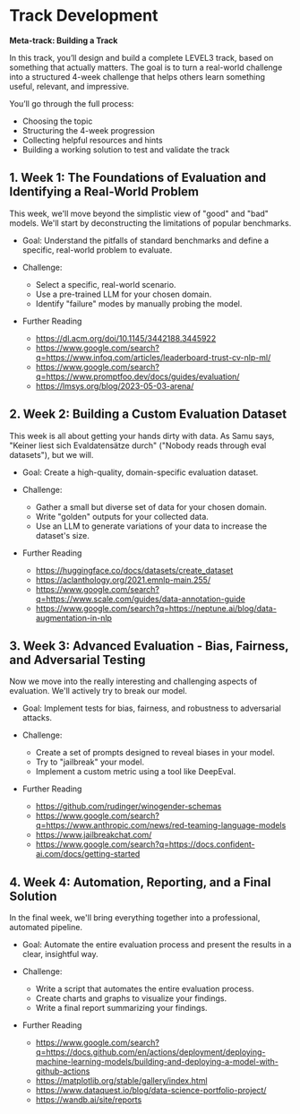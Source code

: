 <!--
Copyright 2025 Aleph Alpha GmbH and Aleph Alpha Research GmbH
Licensed under the Apache License, Version 2.0. See LICENSE file.
-->
# Track Development 
**Meta-track: Building a Track**

In this track, you’ll design and build a complete LEVEL3 track, based on something that actually matters. The goal is to turn a real-world challenge into a structured 4-week challenge that helps others learn something useful, relevant, and impressive.

You’ll go through the full process:  
- Choosing the topic  
- Structuring the 4-week progression  
- Collecting helpful resources and hints  
- Building a working solution to test and validate the track  

## 1. Week 1: The Foundations of Evaluation and Identifying a Real-World Problem
This week, we'll move beyond the simplistic view of "good" and "bad" models. We'll start by deconstructing the limitations of popular benchmarks.

* Goal: Understand the pitfalls of standard benchmarks and define a specific, real-world problem to evaluate.

* Challenge:
  * Select a specific, real-world scenario.
  * Use a pre-trained LLM for your chosen domain.
  * Identify "failure" modes by manually probing the model.
 
* Further Reading
  * https://dl.acm.org/doi/10.1145/3442188.3445922
  * https://www.google.com/search?q=https://www.infoq.com/articles/leaderboard-trust-cv-nlp-ml/
  * https://www.google.com/search?q=https://www.promptfoo.dev/docs/guides/evaluation/
  * https://lmsys.org/blog/2023-05-03-arena/ 


## 2. Week 2: Building a Custom Evaluation Dataset
This week is all about getting your hands dirty with data. As Samu says, "Keiner liest sich Evaldatensätze durch" ("Nobody reads through eval datasets"), but we will.

* Goal: Create a high-quality, domain-specific evaluation dataset.

* Challenge:
  * Gather a small but diverse set of data for your chosen domain.
  * Write "golden" outputs for your collected data.
  * Use an LLM to generate variations of your data to increase the dataset's size.
 
* Further Reading
  * https://huggingface.co/docs/datasets/create_dataset
  * https://aclanthology.org/2021.emnlp-main.255/
  * https://www.google.com/search?q=https://www.scale.com/guides/data-annotation-guide
  * https://www.google.com/search?q=https://neptune.ai/blog/data-augmentation-in-nlp



## 3. Week 3: Advanced Evaluation - Bias, Fairness, and Adversarial Testing
Now we move into the really interesting and challenging aspects of evaluation. We'll actively try to break our model.

* Goal: Implement tests for bias, fairness, and robustness to adversarial attacks.

* Challenge:
  * Create a set of prompts designed to reveal biases in your model.
  * Try to "jailbreak" your model.
  * Implement a custom metric using a tool like DeepEval.
 
* Further Reading
  * https://github.com/rudinger/winogender-schemas
  * https://www.google.com/search?q=https://www.anthropic.com/news/red-teaming-language-models
  * https://www.jailbreakchat.com/
  * https://www.google.com/search?q=https://docs.confident-ai.com/docs/getting-started


## 4. Week 4: Automation, Reporting, and a Final Solution
In the final week, we'll bring everything together into a professional, automated pipeline.

* Goal: Automate the entire evaluation process and present the results in a clear, insightful way.

* Challenge:
  * Write a script that automates the entire evaluation process.
  * Create charts and graphs to visualize your findings.
  * Write a final report summarizing your findings.
 
* Further Reading
  * https://www.google.com/search?q=https://docs.github.com/en/actions/deployment/deploying-machine-learning-models/building-and-deploying-a-model-with-github-actions
  * https://matplotlib.org/stable/gallery/index.html
  * https://www.dataquest.io/blog/data-science-portfolio-project/
  * https://wandb.ai/site/reports
 
  
